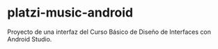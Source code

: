 # platzi-music-android
Proyecto de una interfaz del Curso Básico de Diseño de Interfaces con Android Studio.
